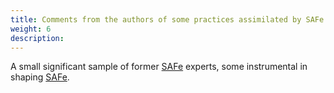 ```yaml
---
title: Comments from the authors of some practices assimilated by SAFe
weight: 6
description: 
---
```


A small significant sample of former [SAFe](https://www.scaledagileframework.com/) experts, some instrumental in shaping [SAFe](https://www.scaledagileframework.com/).


